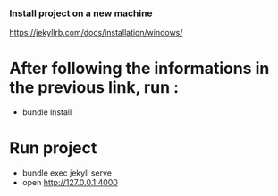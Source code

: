 
### Install project on a new machine
https://jekyllrb.com/docs/installation/windows/
# After following the informations in the previous link, run :
- bundle install
# Run project
- bundle exec jekyll serve
- open http://127.0.0.1:4000